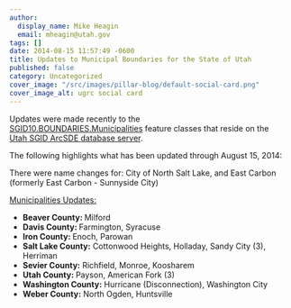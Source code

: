 ```yaml
---
author:
  display_name: Mike Heagin
  email: mheagin@utah.gov
tags: []
date: 2014-08-15 11:57:49 -0600
title: Updates to Municipal Boundaries for the State of Utah
published: false
category: Uncategorized
cover_image: "/src/images/pillar-blog/default-social-card.png"
cover_image_alt: ugrc social card
---
```


<p>Updates were made recently to the<br />
<a href="/products/sgid/boundaries/municipal">SGID10.BOUNDARIES.Municipalities</a> feature classes that reside on the<br />
<a href="/documentation/sgid/open-sgid">Utah SGID ArcSDE database server</a>.</p>
<p>The following highlights what has been updated through August 15, 2014:</p>
<p>There were name changes for: City of North Salt Lake, and East Carbon (formerly East Carbon - Sunnyside City)</p>
<p><span style="text-decoration: underline;">Municipalities Updates:</span></p>
<ul>
<li><strong>Beaver County: </strong> Milford </li>
<li><strong>Davis County: </strong> Farmington, Syracuse </li>
<li><strong>Iron County: </strong> Enoch, Parowan </li>
<li><strong>Salt Lake County:</strong> Cottonwood Heights, Holladay, Sandy City (3), Herriman </li>
<li><strong>Sevier County:</strong> Richfield, Monroe, Koosharem </li>
<li><strong>Utah County: </strong> Payson, American Fork (3)</li>
<li><strong>Washington County:</strong> Hurricane (Disconnection), Washington City </li>
<li><strong>Weber County:</strong> North Ogden, Huntsville </li>
</ul>
